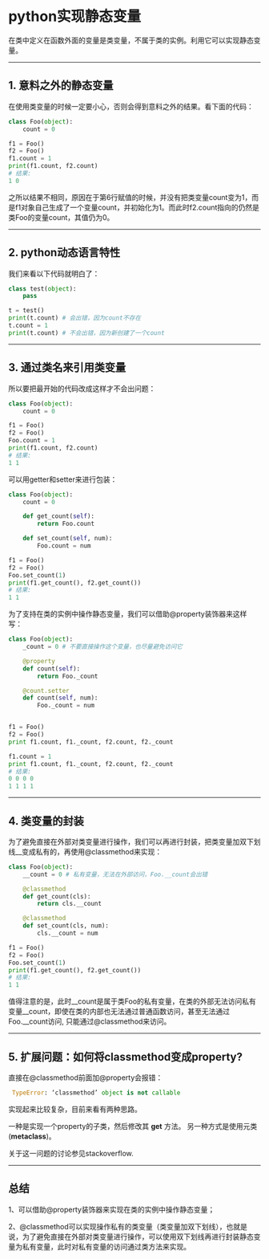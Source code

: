 # python实现静态变量

在类中定义在函数外面的变量是类变量，不属于类的实例。利用它可以实现静态变量。

***

## 1. 意料之外的静态变量

在使用类变量的时候一定要小心，否则会得到意料之外的结果。看下面的代码：

```python
class Foo(object):
    count = 0

f1 = Foo()
f2 = Foo()
f1.count = 1
print(f1.count, f2.count)
# 结果:
1 0
```

之所以结果不相同，原因在于第6行赋值的时候，并没有把类变量count变为1，而是f1对象自己生成了一个变量count，并初始化为1。而此时f2.count指向的仍然是类Foo的变量count，其值仍为0。

***

## 2. python动态语言特性

我们来看以下代码就明白了：

```python
class test(object):
    pass

t = test()
print(t.count) # 会出错，因为count不存在
t.count = 1
print(t.count) # 不会出错，因为新创建了一个count
```

***

## 3. 通过类名来引用类变量

所以要把最开始的代码改成这样才不会出问题：

```python
class Foo(object):
    count = 0

f1 = Foo()
f2 = Foo()
Foo.count = 1
print(f1.count, f2.count)
# 结果:
1 1
```

可以用getter和setter来进行包装：

```python
class Foo(object):
    count = 0

    def get_count(self):
        return Foo.count

    def set_count(self, num):
        Foo.count = num

f1 = Foo()
f2 = Foo()
Foo.set_count(1)
print(f1.get_count(), f2.get_count())
# 结果:
1 1
```

为了支持在类的实例中操作静态变量，我们可以借助@property装饰器来这样写：

```python
class Foo(object):
    _count = 0 # 不要直接操作这个变量，也尽量避免访问它

    @property
    def count(self):
        return Foo._count

    @count.setter
    def count(self, num):
        Foo._count = num


f1 = Foo()
f2 = Foo()
print f1.count, f1._count, f2.count, f2._count

f1.count = 1
print f1.count, f1._count, f2.count, f2._count
# 结果:
0 0 0 0
1 1 1 1
```

***

## 4. 类变量的封装

为了避免直接在外部对类变量进行操作，我们可以再进行封装，把类变量加双下划线__变成私有的，再使用@classmethod来实现：

```python
class Foo(object):
    __count = 0 # 私有变量，无法在外部访问，Foo.__count会出错

    @classmethod
    def get_count(cls):
        return cls.__count

    @classmethod
    def set_count(cls, num):
        cls.__count = num

f1 = Foo()
f2 = Foo()
Foo.set_count(1)
print(f1.get_count(), f2.get_count())
# 结果:
1 1
```

值得注意的是，此时__count是属于类Foo的私有变量，在类的外部无法访问私有变量__count，即使在类的内部也无法通过普通函数访问，甚至无法通过Foo.__count访问, 只能通过@classmethod来访问。

***

## 5. 扩展问题：如何将classmethod变成property?

直接在@classmethod前面加@property会报错：

```python
 TypeError: ‘classmethod’ object is not callable
```

实现起来比较复杂，目前来看有两种思路。

一种是实现一个property的子类，然后修改其 __get__ 方法。 
 另一种方式是使用元类 (__metaclass__)。

关于这一问题的讨论参见stackoverflow.

***

## 总结

1、可以借助@property装饰器来实现在类的实例中操作静态变量；

2、@classmethod可以实现操作私有的类变量（类变量加双下划线），也就是说，为了避免直接在外部对类变量进行操作，可以使用双下划线再进行封装静态变量为私有变量，此时对私有变量的访问通过类方法来实现。